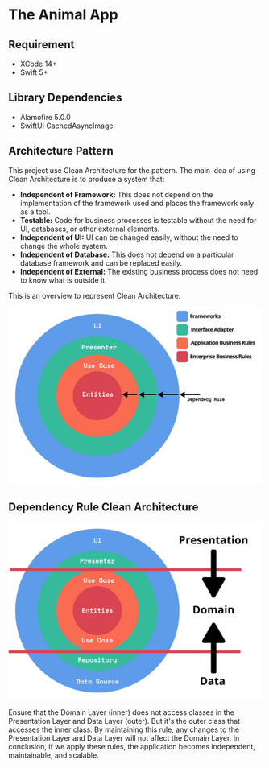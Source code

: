 # The Animal App

## Requirement
- XCode 14+
- Swift 5+

## Library Dependencies
- Alamofire 5.0.0
- SwiftUI CachedAsyncImage

## Architecture Pattern
This project use Clean Architecture for the pattern. The main idea of using Clean Architecture is to produce a system that:
- **Independent of Framework:** This does not depend on the implementation of the framework used and places the framework only as a tool.
- **Testable:** Code for business processes is testable without the need for UI, databases, or other external elements.
- **Independent of UI:** UI can be changed easily, without the need to change the whole system.
- **Independent of Database:** This does not depend on a particular database framework and can be replaced easily.
- **Independent of External:** The existing business process does not need to know what is outside it.

This is an overview to represent Clean Architecture:

![](general-description-clean-architecture.jpeg)

## Dependency Rule Clean Architecture

![](dependency-rule.jpeg)

Ensure that the Domain Layer (inner) does not access classes in the Presentation Layer and Data Layer (outer). But it's the outer class that accesses the inner class. By maintaining this rule, any changes to the Presentation Layer and Data Layer will not affect the Domain Layer. In conclusion, if we apply these rules, the application becomes independent, maintainable, and scalable.
